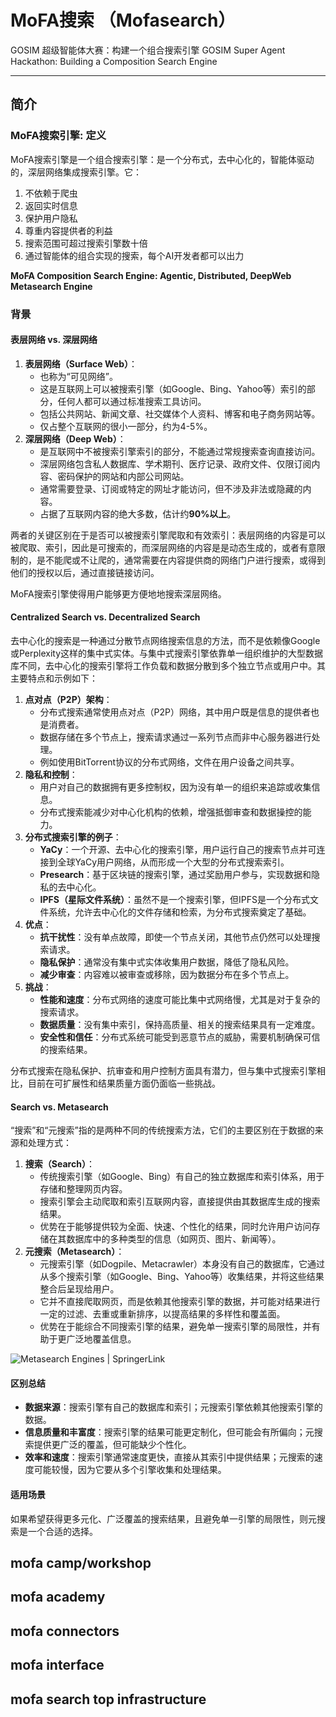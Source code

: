 # MoFA搜索 （Mofasearch）

GOSIM 超级智能体大赛：构建一个组合搜索引擎
GOSIM Super Agent Hackathon: Building a Composition Search Engine

---
## 简介
### MoFA搜索引擎: 定义

MoFA搜索引擎是一个组合搜索引擎：是一个分布式，去中心化的，智能体驱动的，深层网络集成搜索引擎。它：

1. 不依赖于爬虫
2. 返回实时信息
3. 保护用户隐私
4. 尊重内容提供者的利益
5. 搜索范围可超过搜索引擎数十倍
6. 通过智能体的组合实现的搜索，每个AI开发者都可以出力
   
**MoFA Composition Search Engine: Agentic, Distributed, DeepWeb Metasearch Engine**

### 背景

#### 表层网络 vs. **深层网络**

1. **表层网络（Surface Web）**：
   - 也称为“可见网络”。
   - 这是互联网上可以被搜索引擎（如Google、Bing、Yahoo等）索引的部分，任何人都可以通过标准搜索工具访问。
   - 包括公共网站、新闻文章、社交媒体个人资料、博客和电子商务网站等。
   - 仅占整个互联网的很小一部分，约为4-5%。
2. **深层网络（Deep Web）**：
   - 是互联网中不被搜索引擎索引的部分，不能通过常规搜索查询直接访问。
   - 深层网络包含私人数据库、学术期刊、医疗记录、政府文件、仅限订阅内容、密码保护的网站和内部公司网站。
   - 通常需要登录、订阅或特定的网址才能访问，但不涉及非法或隐藏的内容。
   - 占据了互联网内容的绝大多数，估计约**90%以上**。

两者的关键区别在于是否可以被搜索引擎爬取和有效索引：表层网络的内容是可以被爬取、索引，因此是可搜索的，而深层网络的内容是是动态生成的，或者有意限制的，是不能爬或不让爬的，通常需要在内容提供商的网络门户进行搜索，或得到他们的授权以后，通过直接链接访问。

MoFA搜索引擎使得用户能够更方便地地搜索深层网络。

#### Centralized Search vs. **Decentralized Search**

去中心化的搜索是一种通过分散节点网络搜索信息的方法，而不是依赖像Google或Perplexity这样的集中式实体。与集中式搜索引擎依靠单一组织维护的大型数据库不同，去中心化的搜索引擎将工作负载和数据分散到多个独立节点或用户中。其主要特点和示例如下：

1. **点对点（P2P）架构**：
   - 分布式搜索通常使用点对点（P2P）网络，其中用户既是信息的提供者也是消费者。
   - 数据存储在多个节点上，搜索请求通过一系列节点而非中心服务器进行处理。
   - 例如使用BitTorrent协议的分布式网络，文件在用户设备之间共享。
2. **隐私和控制**：
   - 用户对自己的数据拥有更多控制权，因为没有单一的组织来追踪或收集信息。
   - 分布式搜索能减少对中心化机构的依赖，增强抵御审查和数据操控的能力。
3. **分布式搜索引擎的例子**：
   - **YaCy**：一个开源、去中心化的搜索引擎，用户运行自己的搜索节点并可连接到全球YaCy用户网络，从而形成一个大型的分布式搜索索引。
   - **Presearch**：基于区块链的搜索引擎，通过奖励用户参与，实现数据和隐私的去中心化。
   - **IPFS（星际文件系统）**：虽然不是一个搜索引擎，但IPFS是一个分布式文件系统，允许去中心化的文件存储和检索，为分布式搜索奠定了基础。
4. **优点**：
   - **抗干扰性**：没有单点故障，即使一个节点关闭，其他节点仍然可以处理搜索请求。
   - **隐私保护**：通常没有集中式实体收集用户数据，降低了隐私风险。
   - **减少审查**：内容难以被审查或移除，因为数据分布在多个节点上。
5. **挑战**：
   - **性能和速度**：分布式网络的速度可能比集中式网络慢，尤其是对于复杂的搜索请求。
   - **数据质量**：没有集中索引，保持高质量、相关的搜索结果具有一定难度。
   - **安全性和信任**：分布式系统可能受到恶意节点的威胁，需要机制确保可信的搜索结果。

分布式搜索在隐私保护、抗审查和用户控制方面具有潜力，但与集中式搜索引擎相比，目前在可扩展性和结果质量方面仍面临一些挑战。

#### Search vs. **Metasearch**

“搜索”和“元搜索”指的是两种不同的传统搜索方法，它们的主要区别在于数据的来源和处理方式：

1. **搜索（Search）**：
   - 传统搜索引擎（如Google、Bing）有自己的独立数据库和索引体系，用于存储和整理网页内容。
   - 搜索引擎会主动爬取和索引互联网内容，直接提供由其数据库生成的搜索结果。
   - 优势在于能够提供较为全面、快速、个性化的结果，同时允许用户访问存储在其数据库中的多种类型的信息（如网页、图片、新闻等）。
2. **元搜索（Metasearch）**：
   - 元搜索引擎（如Dogpile、Metacrawler）本身没有自己的数据库，它通过从多个搜索引擎（如Google、Bing、Yahoo等）收集结果，并将这些结果整合后呈现给用户。
   - 它并不直接爬取网页，而是依赖其他搜索引擎的数据，并可能对结果进行一定的过滤、去重或重新排序，以提高结果的多样性和覆盖面。
   - 优势在于能综合不同搜索引擎的结果，避免单一搜索引擎的局限性，并有助于更广泛地覆盖信息。

![Metasearch Engines | SpringerLink](https://media.springernature.com/lw685/springer-static/image/prt%3A978-0-387-39940-9%2F13/MediaObjects/978-0-387-39940-9_13_Part_Fig1-217_HTML.jpg)

#### 区别总结

- **数据来源**：搜索引擎有自己的数据库和索引；元搜索引擎依赖其他搜索引擎的数据。
- **信息质量和丰富度**：搜索引擎的结果可能更定制化，但可能会有所偏向；元搜索提供更广泛的覆盖，但可能缺少个性化。
- **效率和速度**：搜索引擎通常速度更快，直接从其索引中提供结果；元搜索的速度可能较慢，因为它要从多个引擎收集和处理结果。

#### 适用场景

如果希望获得更多元化、广泛覆盖的搜索结果，且避免单一引擎的局限性，则元搜索是一个合适的选择。
## mofa camp/workshop
## mofa academy
## mofa connectors
## mofa interface
## mofa search top infrastructure
